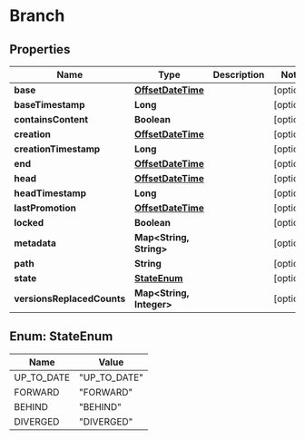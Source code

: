 
# Branch

## Properties
Name | Type | Description | Notes
------------ | ------------- | ------------- | -------------
**base** | [**OffsetDateTime**](OffsetDateTime.md) |  |  [optional]
**baseTimestamp** | **Long** |  |  [optional]
**containsContent** | **Boolean** |  |  [optional]
**creation** | [**OffsetDateTime**](OffsetDateTime.md) |  |  [optional]
**creationTimestamp** | **Long** |  |  [optional]
**end** | [**OffsetDateTime**](OffsetDateTime.md) |  |  [optional]
**head** | [**OffsetDateTime**](OffsetDateTime.md) |  |  [optional]
**headTimestamp** | **Long** |  |  [optional]
**lastPromotion** | [**OffsetDateTime**](OffsetDateTime.md) |  |  [optional]
**locked** | **Boolean** |  |  [optional]
**metadata** | **Map&lt;String, String&gt;** |  |  [optional]
**path** | **String** |  |  [optional]
**state** | [**StateEnum**](#StateEnum) |  |  [optional]
**versionsReplacedCounts** | **Map&lt;String, Integer&gt;** |  |  [optional]


<a name="StateEnum"></a>
## Enum: StateEnum
Name | Value
---- | -----
UP_TO_DATE | &quot;UP_TO_DATE&quot;
FORWARD | &quot;FORWARD&quot;
BEHIND | &quot;BEHIND&quot;
DIVERGED | &quot;DIVERGED&quot;



